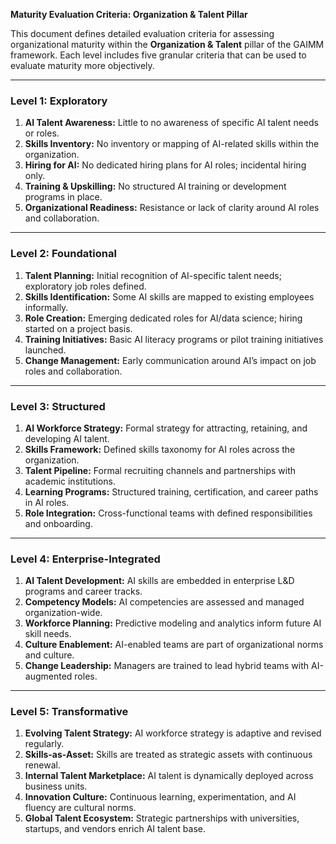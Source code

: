 **Maturity Evaluation Criteria: Organization & Talent Pillar**

This document defines detailed evaluation criteria for assessing organizational maturity within the **Organization & Talent** pillar of the GAIMM framework. Each level includes five granular criteria that can be used to evaluate maturity more objectively.

---

### Level 1: Exploratory

1. **AI Talent Awareness:** Little to no awareness of specific AI talent needs or roles.
2. **Skills Inventory:** No inventory or mapping of AI-related skills within the organization.
3. **Hiring for AI:** No dedicated hiring plans for AI roles; incidental hiring only.
4. **Training & Upskilling:** No structured AI training or development programs in place.
5. **Organizational Readiness:** Resistance or lack of clarity around AI roles and collaboration.

---

### Level 2: Foundational

1. **Talent Planning:** Initial recognition of AI-specific talent needs; exploratory job roles defined.
2. **Skills Identification:** Some AI skills are mapped to existing employees informally.
3. **Role Creation:** Emerging dedicated roles for AI/data science; hiring started on a project basis.
4. **Training Initiatives:** Basic AI literacy programs or pilot training initiatives launched.
5. **Change Management:** Early communication around AI’s impact on job roles and collaboration.

---

### Level 3: Structured

1. **AI Workforce Strategy:** Formal strategy for attracting, retaining, and developing AI talent.
2. **Skills Framework:** Defined skills taxonomy for AI roles across the organization.
3. **Talent Pipeline:** Formal recruiting channels and partnerships with academic institutions.
4. **Learning Programs:** Structured training, certification, and career paths in AI roles.
5. **Role Integration:** Cross-functional teams with defined responsibilities and onboarding.

---

### Level 4: Enterprise-Integrated

1. **AI Talent Development:** AI skills are embedded in enterprise L\&D programs and career tracks.
2. **Competency Models:** AI competencies are assessed and managed organization-wide.
3. **Workforce Planning:** Predictive modeling and analytics inform future AI skill needs.
4. **Culture Enablement:** AI-enabled teams are part of organizational norms and culture.
5. **Change Leadership:** Managers are trained to lead hybrid teams with AI-augmented roles.

---

### Level 5: Transformative

1. **Evolving Talent Strategy:** AI workforce strategy is adaptive and revised regularly.
2. **Skills-as-Asset:** Skills are treated as strategic assets with continuous renewal.
3. **Internal Talent Marketplace:** AI talent is dynamically deployed across business units.
4. **Innovation Culture:** Continuous learning, experimentation, and AI fluency are cultural norms.
5. **Global Talent Ecosystem:** Strategic partnerships with universities, startups, and vendors enrich AI talent base.


